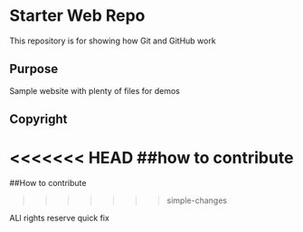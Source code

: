 # Starter Web Repo

This repository is for showing how Git and GitHub work

## Purpose

Sample website with plenty of files for demos

## Copyright

<<<<<<< HEAD
##how to contribute
=======
##How to contribute
>>>>>>> simple-changes

ALl rights reserve
quick fix
